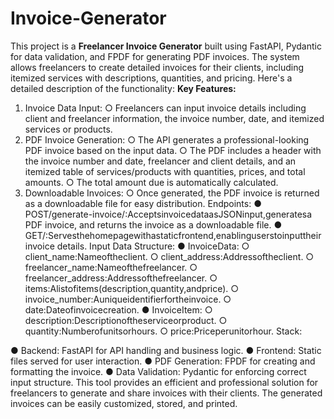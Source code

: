 # Invoice-Generator

This project is a **Freelancer Invoice Generator** built using FastAPI, Pydantic for data validation, and FPDF for generating PDF invoices. The system allows freelancers to create detailed invoices for their clients, including itemized services with descriptions, quantities, and pricing. Here's a detailed description of the functionality:
**Key Features:**
1. Invoice Data Input:
○ Freelancers can input invoice details including client and freelancer
information, the invoice number, date, and itemized services or products.
2. PDF Invoice Generation:
○ The API generates a professional-looking PDF invoice based on the input data.
○ The PDF includes a header with the invoice number and date, freelancer and client details, and an itemized table of services/products with quantities, prices, and total amounts.
○ The total amount due is automatically calculated.
3. Downloadable Invoices:
○ Once generated, the PDF invoice is returned as a downloadable file for easy distribution.
Endpoints:
● POST/generate-invoice/:AcceptsinvoicedataasJSONinput,generatesa PDF invoice, and returns the invoice as a downloadable file.
● GET/:Servesthehomepagewithastaticfrontend,enablinguserstoinputtheir invoice details.
Input Data Structure:
● InvoiceData:
○ client_name:Nameoftheclient.
○ client_address:Addressoftheclient.
○ freelancer_name:Nameofthefreelancer.
○ freelancer_address:Addressofthefreelancer.
○ items:Alistofitems(description,quantity,andprice). ○ invoice_number:Auniqueidentifierfortheinvoice. ○ date:Dateofinvoicecreation.
● InvoiceItem:
○ description:Descriptionoftheserviceorproduct. ○ quantity:Numberofunitsorhours.
○ price:Priceperunitorhour.
Stack:

 ● Backend: FastAPI for API handling and business logic.
● Frontend: Static files served for user interaction.
● PDF Generation: FPDF for creating and formatting the invoice.
● Data Validation: Pydantic for enforcing correct input structure.
This tool provides an efficient and professional solution for freelancers to generate and share invoices with their clients. The generated invoices can be easily customized, stored, and printed.

